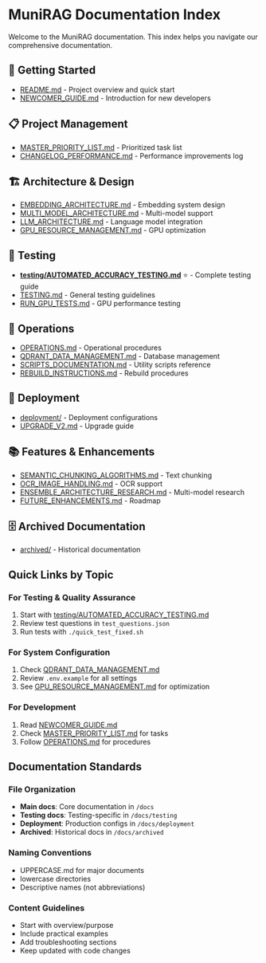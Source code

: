 # MuniRAG Documentation Index

Welcome to the MuniRAG documentation. This index helps you navigate our comprehensive documentation.

## 🚀 Getting Started
- [README.md](../README.md) - Project overview and quick start
- [NEWCOMER_GUIDE.md](NEWCOMER_GUIDE.md) - Introduction for new developers

## 📋 Project Management
- [MASTER_PRIORITY_LIST.md](MASTER_PRIORITY_LIST.md) - Prioritized task list
- [CHANGELOG_PERFORMANCE.md](CHANGELOG_PERFORMANCE.md) - Performance improvements log

## 🏗️ Architecture & Design
- [EMBEDDING_ARCHITECTURE.md](EMBEDDING_ARCHITECTURE.md) - Embedding system design
- [MULTI_MODEL_ARCHITECTURE.md](MULTI_MODEL_ARCHITECTURE.md) - Multi-model support
- [LLM_ARCHITECTURE.md](LLM_ARCHITECTURE.md) - Language model integration
- [GPU_RESOURCE_MANAGEMENT.md](GPU_RESOURCE_MANAGEMENT.md) - GPU optimization

## 🧪 Testing
- **[testing/AUTOMATED_ACCURACY_TESTING.md](testing/AUTOMATED_ACCURACY_TESTING.md)** ⭐ - Complete testing guide
- [TESTING.md](TESTING.md) - General testing guidelines
- [RUN_GPU_TESTS.md](RUN_GPU_TESTS.md) - GPU performance testing

## 🔧 Operations
- [OPERATIONS.md](OPERATIONS.md) - Operational procedures
- [QDRANT_DATA_MANAGEMENT.md](QDRANT_DATA_MANAGEMENT.md) - Database management
- [SCRIPTS_DOCUMENTATION.md](SCRIPTS_DOCUMENTATION.md) - Utility scripts reference
- [REBUILD_INSTRUCTIONS.md](REBUILD_INSTRUCTIONS.md) - Rebuild procedures

## 🚀 Deployment
- [deployment/](deployment/) - Deployment configurations
- [UPGRADE_V2.md](UPGRADE_V2.md) - Upgrade guide

## 📚 Features & Enhancements
- [SEMANTIC_CHUNKING_ALGORITHMS.md](SEMANTIC_CHUNKING_ALGORITHMS.md) - Text chunking
- [OCR_IMAGE_HANDLING.md](OCR_IMAGE_HANDLING.md) - OCR support
- [ENSEMBLE_ARCHITECTURE_RESEARCH.md](ENSEMBLE_ARCHITECTURE_RESEARCH.md) - Multi-model research
- [FUTURE_ENHANCEMENTS.md](FUTURE_ENHANCEMENTS.md) - Roadmap

## 🗄️ Archived Documentation
- [archived/](archived/) - Historical documentation

## Quick Links by Topic

### For Testing & Quality Assurance
1. Start with [testing/AUTOMATED_ACCURACY_TESTING.md](testing/AUTOMATED_ACCURACY_TESTING.md)
2. Review test questions in `test_questions.json`
3. Run tests with `./quick_test_fixed.sh`

### For System Configuration
1. Check [QDRANT_DATA_MANAGEMENT.md](QDRANT_DATA_MANAGEMENT.md)
2. Review `.env.example` for all settings
3. See [GPU_RESOURCE_MANAGEMENT.md](GPU_RESOURCE_MANAGEMENT.md) for optimization

### For Development
1. Read [NEWCOMER_GUIDE.md](NEWCOMER_GUIDE.md)
2. Check [MASTER_PRIORITY_LIST.md](MASTER_PRIORITY_LIST.md) for tasks
3. Follow [OPERATIONS.md](OPERATIONS.md) for procedures

## Documentation Standards

### File Organization
- **Main docs**: Core documentation in `/docs`
- **Testing docs**: Testing-specific in `/docs/testing`
- **Deployment**: Production configs in `/docs/deployment`
- **Archived**: Historical docs in `/docs/archived`

### Naming Conventions
- UPPERCASE.md for major documents
- lowercase directories
- Descriptive names (not abbreviations)

### Content Guidelines
- Start with overview/purpose
- Include practical examples
- Add troubleshooting sections
- Keep updated with code changes